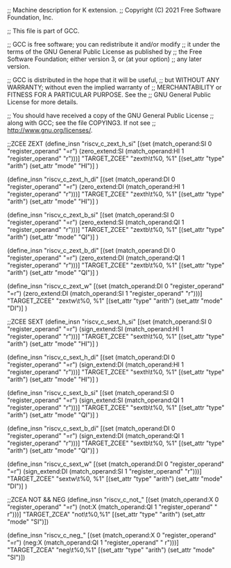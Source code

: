 ;; Machine description for K extension.
;; Copyright (C) 2021 Free Software Foundation, Inc.

;; This file is part of GCC.

;; GCC is free software; you can redistribute it and/or modify
;; it under the terms of the GNU General Public License as published by
;; the Free Software Foundation; either version 3, or (at your option)
;; any later version.

;; GCC is distributed in the hope that it will be useful,
;; but WITHOUT ANY WARRANTY; without even the implied warranty of
;; MERCHANTABILITY or FITNESS FOR A PARTICULAR PURPOSE.  See the
;; GNU General Public License for more details.

;; You should have received a copy of the GNU General Public License
;; along with GCC; see the file COPYING3.  If not see
;; <http://www.gnu.org/licenses/>.

;;ZCEE ZEXT
(define_insn "riscv_c_zext_h_si"
  [(set (match_operand:SI		  0 "register_operand" "=r")
	(zero_extend:SI (match_operand:HI 1 "register_operand" "r")))]
  "TARGET_ZCEE"
  "zexth\t%0, %1"
  [(set_attr "type" "arith")
   (set_attr "mode" "HI")]
)

(define_insn "riscv_c_zext_h_di"
  [(set (match_operand:DI		  0 "register_operand" "=r")
	(zero_extend:DI (match_operand:HI 1 "register_operand" "r")))]
  "TARGET_ZCEE"
  "zexth\t%0, %1"
  [(set_attr "type" "arith")
   (set_attr "mode" "HI")]
)

(define_insn "riscv_c_zext_b_si"
  [(set (match_operand:SI		  0 "register_operand" "=r")
	(zero_extend:SI (match_operand:QI 1 "register_operand" "r")))]
  "TARGET_ZCEE"
  "zextb\t%0, %1"
  [(set_attr "type" "arith")
   (set_attr "mode" "QI")]
)

(define_insn "riscv_c_zext_b_di"
  [(set (match_operand:DI		  0 "register_operand" "=r")
	(zero_extend:DI (match_operand:QI 1 "register_operand" "r")))]
  "TARGET_ZCEE"
  "zextb\t%0, %1"
  [(set_attr "type" "arith")
   (set_attr "mode" "QI")]
)

(define_insn "riscv_c_zext_w"
  [(set (match_operand:DI		  0 "register_operand" "=r")
	(zero_extend:DI (match_operand:SI 1 "register_operand" "r")))]
  "TARGET_ZCEE"
  "zextw\t%0, %1"
  [(set_attr "type" "arith")
   (set_attr "mode" "DI")]
)

;;ZCEE SEXT
(define_insn "riscv_c_sext_h_si"
  [(set (match_operand:SI		  0 "register_operand" "=r")
	(sign_extend:SI (match_operand:HI 1 "register_operand" "r")))]
  "TARGET_ZCEE"
  "sexth\t%0, %1"
  [(set_attr "type" "arith")
   (set_attr "mode" "HI")]
)

(define_insn "riscv_c_sext_h_di"
  [(set (match_operand:DI		  0 "register_operand" "=r")
	(sign_extend:DI (match_operand:HI 1 "register_operand" "r")))]
  "TARGET_ZCEE"
  "sexth\t%0, %1"
  [(set_attr "type" "arith")
   (set_attr "mode" "HI")]
)

(define_insn "riscv_c_sext_b_si"
  [(set (match_operand:SI		  0 "register_operand" "=r")
	(sign_extend:SI (match_operand:QI 1 "register_operand" "r")))]
  "TARGET_ZCEE"
  "sextb\t%0, %1"
  [(set_attr "type" "arith")
   (set_attr "mode" "QI")]
)

(define_insn "riscv_c_sext_b_di"
  [(set (match_operand:DI		  0 "register_operand" "=r")
	(sign_extend:DI (match_operand:QI 1 "register_operand" "r")))]
  "TARGET_ZCEE"
  "sextb\t%0, %1"
  [(set_attr "type" "arith")
   (set_attr "mode" "QI")]
)

(define_insn "riscv_c_sext_w"
  [(set (match_operand:DI		  0 "register_operand" "=r")
	(sign_extend:DI (match_operand:SI 1 "register_operand" "r")))]
  "TARGET_ZCEE"
  "sextw\t%0, %1"
  [(set_attr "type" "arith")
   (set_attr "mode" "DI")]
)

;;ZCEA NOT && NEG
(define_insn "riscv_c_not_<mode>"
  [(set (match_operand:X         0 "register_operand" "=r")
	(not:X (match_operand:QI 1 "register_operand" " r")))]
  "TARGET_ZCEA"
  "not\t%0,%1"
  [(set_attr "type" "arith")
   (set_attr "mode" "SI")])

(define_insn "riscv_c_neg_<mode>"
  [(set (match_operand:X         0 "register_operand" "=r")
	(neg:X (match_operand:QI 1 "register_operand" " r")))]
  "TARGET_ZCEA"
  "neg\t%0,%1"
  [(set_attr "type" "arith")
   (set_attr "mode" "SI")])